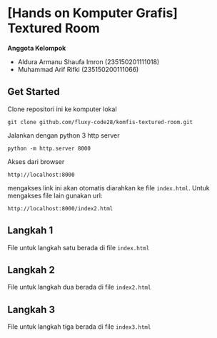 # [Hands on Komputer Grafis] Textured Room

**Anggota Kelompok**
- Aldura Armanu Shaufa Imron (235150201111018)
- Muhammad Arif Rifki (235150200111066)

## Get Started 
Clone repositori ini ke komputer lokal

```
git clone github.com/fluxy-code28/komfis-textured-room.git
```
Jalankan dengan python 3 http server 
```
python -m http.server 8000
```
Akses dari browser
```
http://localhost:8000
```
mengakses link ini akan otomatis diarahkan ke file `index.html`. Untuk mengakses file lain gunakan url:
```
http://localhost:8000/index2.html
```

## Langkah 1 

File untuk langkah satu berada di file `index.html`
## Langkah 2 

File untuk langkah dua berada di file `index2.html`
## Langkah 3 

File untuk langkah tiga berada di file `index3.html`
